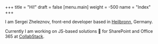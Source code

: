 +++
title = "Hi!"
draft = false
[menu.main]
    weight = -500
    name = "Index"
+++

I am Sergei Zheleznov, front-end developer based in [Heilbronn](https://en.wikipedia.org/wiki/Heilbronn), Germany.

Currently I am working on JS-based solutions :rocket: for SharePoint and Office 365 at [CollabStack](https://collabstack.de/).
